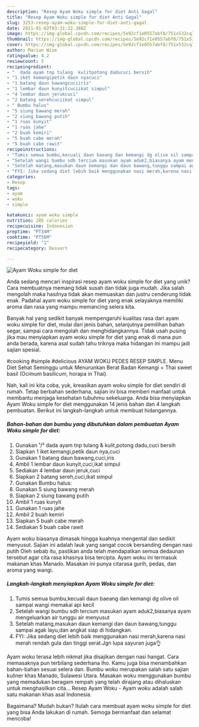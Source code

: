 ```yaml
---
description: "Resep Ayam Woku simple for diet Anti Gagal"
title: "Resep Ayam Woku simple for diet Anti Gagal"
slug: 3253-resep-ayam-woku-simple-for-diet-anti-gagal
date: 2021-01-02T03:31:22.388Z
image: https://img-global.cpcdn.com/recipes/5e92cf1e0557abf8/751x532cq70/ayam-woku-simple-for-diet-foto-resep-utama.jpg
thumbnail: https://img-global.cpcdn.com/recipes/5e92cf1e0557abf8/751x532cq70/ayam-woku-simple-for-diet-foto-resep-utama.jpg
cover: https://img-global.cpcdn.com/recipes/5e92cf1e0557abf8/751x532cq70/ayam-woku-simple-for-diet-foto-resep-utama.jpg
author: Marian Wise
ratingvalue: 4.2
reviewcount: 5
recipeingredient:
- "  dada ayam tnp tulang  kulitpotong daducuci bersih"
- "1 iket kemangipetik daun nyacuci"
- "1 batang daun bawangcuciiris"
- "1 lembar daun kunyitcuciikat simpul"
- "4 lembar daun jerukcuci"
- "2 batang serehcuciikat simpul"
- " Bumbu halus"
- "5 siung bawang merah"
- "2 siung bawang putih"
- "1 ruas kunyit"
- "1 ruas jahe"
- "2 buah kemiri"
- "5 buah cabe merah"
- "5 buah cabe rawit"
recipeinstructions:
- "Tumis semua bumbu,kecuali daun baeang dan kemangi dg olive oil sampai wangi memakai api kecil"
- "Setelah wangi bumbu sdh tercium masukan ayam aduk2,biasanya ayam mengeluarkan air tunggu air menyusut"
- "Setelah matang,masukan daun kemangi dan daun bawang,tunggu sampai agak layu,dan angkat siap di hidangkan."
- "FYI: Jika sedang diet lebih baik menggunakan nasi merah,karena nasi merah rendah gula dan tinggi serat.Jgn lupa sayuran juga👌"
categories:
- Resep
tags:
- ayam
- woku
- simple

katakunci: ayam woku simple 
nutrition: 285 calories
recipecuisine: Indonesian
preptime: "PT34M"
cooktime: "PT56M"
recipeyield: "1"
recipecategory: Dessert

---
```



![Ayam Woku simple for diet](https://img-global.cpcdn.com/recipes/5e92cf1e0557abf8/751x532cq70/ayam-woku-simple-for-diet-foto-resep-utama.jpg)

Anda sedang mencari inspirasi resep ayam woku simple for diet yang unik? Cara membuatnya memang tidak susah dan tidak juga mudah. Jika salah mengolah maka hasilnya tidak akan memuaskan dan justru cenderung tidak enak. Padahal ayam woku simple for diet yang enak selayaknya memiliki aroma dan rasa yang mampu memancing selera kita.

Banyak hal yang sedikit banyak mempengaruhi kualitas rasa dari ayam woku simple for diet, mulai dari jenis bahan, selanjutnya pemilihan bahan segar, sampai cara mengolah dan menghidangkannya. Tidak usah pusing jika mau menyiapkan ayam woku simple for diet yang enak di mana pun anda berada, karena asal sudah tahu triknya maka hidangan ini mampu jadi sajian spesial.

#cooking #simple #delicious AYAM WOKU PEDES RESEP SIMPLE. Menu Diet Sehat Seminggu untuk Menurunkan Berat Badan Kemangi = Thai sweet basil (Ocimum basilicum, horapa in Thai).


Nah, kali ini kita coba, yuk, kreasikan ayam woku simple for diet sendiri di rumah. Tetap berbahan sederhana, sajian ini bisa memberi manfaat untuk membantu menjaga kesehatan tubuhmu sekeluarga. Anda bisa menyiapkan Ayam Woku simple for diet menggunakan 14 jenis bahan dan 4 langkah pembuatan. Berikut ini langkah-langkah untuk membuat hidangannya.

<!--inarticleads1-->

##### Bahan-bahan dan bumbu yang dibutuhkan dalam pembuatan Ayam Woku simple for diet:

1. Gunakan  ¹/² dada ayam tnp tulang &amp; kulit,potong dadu,cuci bersih
1. Siapkan 1 iket kemangi,petik daun nya,cuci
1. Gunakan 1 batang daun bawang,cuci,iris
1. Ambil 1 lembar daun kunyit,cuci,ikat simpul
1. Sediakan 4 lembar daun jeruk,cuci
1. Siapkan 2 batang sereh,cuci,ikat simpul
1. Gunakan  Bumbu halus:
1. Gunakan 5 siung bawang merah
1. Siapkan 2 siung bawang putih
1. Ambil 1 ruas kunyit
1. Gunakan 1 ruas jahe
1. Ambil 2 buah kemiri
1. Siapkan 5 buah cabe merah
1. Sediakan 5 buah cabe rawit


Ayam woku biasanya dimasak hingga kuahnya mengental dan sedikit menyusut. Sajian ini adalah lauk yang sangat cocok bersanding dengan nasi putih Oleh sebab itu, pastikan anda telah mendapatkan semua dedaunan tersebut agar cita rasa khasnya bisa tercipta. Ayam woku ini termasuk makanan khas Manado. Masakan ini punya citarasa gurih, pedas, dan aroma yang wangi. 

<!--inarticleads2-->

##### Langkah-langkah menyiapkan Ayam Woku simple for diet:

1. Tumis semua bumbu,kecuali daun baeang dan kemangi dg olive oil sampai wangi memakai api kecil
1. Setelah wangi bumbu sdh tercium masukan ayam aduk2,biasanya ayam mengeluarkan air tunggu air menyusut
1. Setelah matang,masukan daun kemangi dan daun bawang,tunggu sampai agak layu,dan angkat siap di hidangkan.
1. FYI: Jika sedang diet lebih baik menggunakan nasi merah,karena nasi merah rendah gula dan tinggi serat.Jgn lupa sayuran juga👌


Ayam woku terasa lebih nikmat jika disajikan dengan nasi hangat. Cara memasaknya pun terbilang sederhana lho. Kamu juga bisa menambahkan bahan-bahan sesuai selera dan. Bumbu woku merupakan salah satu sajian kuliner khas Manado, Sulawesi Utara. Masakan woku menggunakan bumbu yang memadukan beragam rempah yang telah dirajang atau dihaluskan untuk menghasilkan cita… Resep Ayam Woku - Ayam woku adalah salah satu makanan khas asal Indonesia. 

Bagaimana? Mudah bukan? Itulah cara membuat ayam woku simple for diet yang bisa Anda lakukan di rumah. Semoga bermanfaat dan selamat mencoba!
